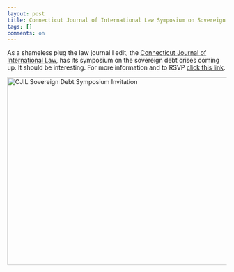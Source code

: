 ```yaml
---
layout: post
title: Connecticut Journal of International Law Symposium on Sovereign Debt
tags: []
comments: on
---
```

As a shameless plug the law journal I edit, the <a href="http://www.law.uconn.edu/node/1945">Connecticut Journal of International Law</a>, has its symposium on the sovereign debt crises coming up. It should be interesting. For more information and to RSVP <a href="http://www.law.uconn.edu/content/financing-sovereignty-implications-sovereign-debt-united-states-and-abroad">click this link</a>.

<a href="http://www.zagaja.com/images/2012/04/Image.1333557911373.jpg"><img class="alignleft size-full wp-image-253" title="CJIL Sovereign Debt Symposium Invitation" src="http://www.zagaja.com/images/2012/04/Image.1333557911373.jpg" alt="CJIL Sovereign Debt Symposium Invitation" width="613" height="432" /></a>
